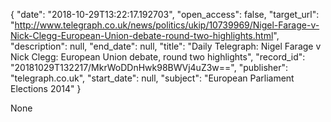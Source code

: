 {
  "date": "2018-10-29T13:22:17.192703", 
  "open_access": false, 
  "target_url": "http://www.telegraph.co.uk/news/politics/ukip/10739969/Nigel-Farage-v-Nick-Clegg-European-Union-debate-round-two-highlights.html", 
  "description": null, 
  "end_date": null, 
  "title": "Daily Telegraph: Nigel Farage v Nick Clegg: European Union debate, round two highlights", 
  "record_id": "20181029T132217/MkrWoDDnHwk98BWVj4uZ3w==", 
  "publisher": "telegraph.co.uk", 
  "start_date": null, 
  "subject": "European Parliament Elections 2014"
}

None